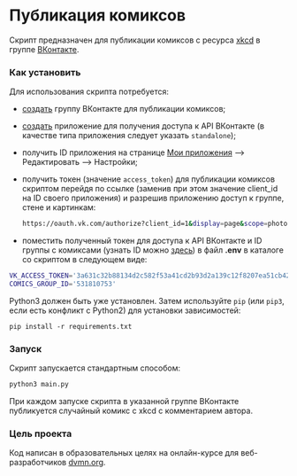# Публикация комиксов

Скрипт предназначен для публикации комиксов с ресурса [xkcd](https://xkcd.com/) в группе [ВКонтакте](https://vk.com/).

### Как установить

Для использования скрипта потребуется:

- [создать](https://vk.com/groups?tab=admin) группу ВКонтакте для публикации комиксов;

- [создать](https://vk.com/dev) приложение для получения доступа к API ВКонтакте (в качестве типа приложения следует указать `standalone`);

- получить ID приложения на странице [Мои приложения](https://vk.com/apps?act=manage) --> Редактировать --> Настройки;

- получить токен (значение `access_token`) для публикации комиксов скриптом перейдя по ссылке (заменив при этом значение client_id на ID своего приложения) и разрешив приложению доступ к группе, стене и картинкам:

  ```bash
  https://oauth.vk.com/authorize?client_id=1&display=page&scope=photos,groups,wall,offline&response_type=token&v=5.131&state=123456
  ```

- поместить полученный токен для доступа к API ВКонтакте и ID группы с комиксами (узнать ID можно [здесь](https://regvk.com/id/)) в файл **.env** в каталоге со скриптом в следующем виде:

```bash
VK_ACCESS_TOKEN='3a631c32b88134d2c582f53a41cd2b93d2a139c12f8207ea51cb4281a2c9382177e741bb95e2a27491a82'
COMICS_GROUP_ID='531810753'
```

Python3 должен быть уже установлен. 
Затем используйте `pip` (или `pip3`, если есть конфликт с Python2) для установки зависимостей:

```
pip install -r requirements.txt
```

### Запуск

Скрипт запускается стандартным способом:

```bash
python3 main.py
```

При каждом запуске скрипта в указанной группе ВКонтакте публикуется случайный комикс с xkcd с комментарием автора.

### Цель проекта

Код написан в образовательных целях на онлайн-курсе для веб-разработчиков [dvmn.org](https://dvmn.org/).